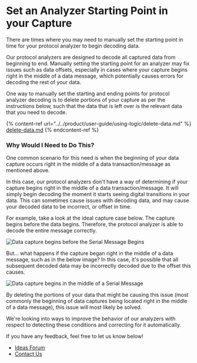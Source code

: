 # Set an Analyzer Starting Point in your Capture

There are times where you may need to manually set the starting point in time for your protocol analyzer to begin decoding data.&#x20;

Our protocol analyzers are designed to decode all captured data from beginning to end. Manually setting the starting point for an analyzer may fix issues such as data offsets, especially in cases where your capture begins right in the middle of a data message, which potentially causes errors for decoding the rest of your data.

One way to manually set the starting and ending points for protocol analyzer decoding is to delete portions of your capture as per the instructions below, such that the data that is left over is the relevant data that you need to decode.

{% content-ref url="../../product/user-guide/using-logic/delete-data.md" %}
[delete-data.md](../../product/user-guide/using-logic/delete-data.md)
{% endcontent-ref %}

### Why Would I Need to Do This?

One common scenario for this need is when the beginning of your data capture occurs right in the middle of a data transaction/message as mentioned above.

In this case, our protocol analyzers don't have a way of determining if your capture begins right in the middle of a data transaction/message. It will simply begin decoding the moment it starts seeing digital transitions in your data. This can sometimes cause issues with decoding data, and may cause your decoded data to be incorrect, or offset in time.

For example, take a look at the ideal capture case below. The capture begins before the data begins. Therefore, the protocol analyzer is able to decode the entire message correctly.

![Data capture begins before the Serial Message Begins](<../../.gitbook/assets/Screen Shot 2021-04-21 at 4.23.50 PM.png>)

But... what happens if the capture began right in the middle of a data message, such as in the below image? In this case, it's possible that all subsequent decoded data may be incorrectly decoded due to the offset this causes.

![Data capture begins in the middle of a Serial Message](<../../.gitbook/assets/screen-shot-2021-04-21-at-4.23.32-pm (1).png>)

By deleting the portions of your data that might be causing this issue (most commonly the beginning of data captures being located right in the middle of a data message), this issue will most likely be solved.

We're looking into ways to improve the behavior of our analyzers with respect to detecting these conditions and correcting for it automatically.

If you have any feedback, feel free to let us know below!

* [Ideas Forum](https://ideas.saleae.com/b/feature-requests/)
* [Contact Us](https://contact.saleae.com/hc/en-us/requests/new)
